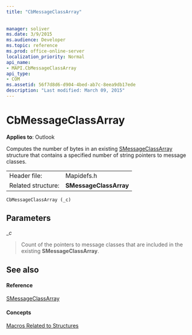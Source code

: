 ```yaml
---
title: "CbMessageClassArray"
 
 
manager: soliver
ms.date: 3/9/2015
ms.audience: Developer
ms.topic: reference
ms.prod: office-online-server
localization_priority: Normal
api_name:
- MAPI.CbMessageClassArray
api_type:
- COM
ms.assetid: 56f7d8d6-d904-4bed-ab7c-8eea9db17ede
description: "Last modified: March 09, 2015"
---
```


# CbMessageClassArray

  
  
**Applies to**: Outlook 
  
Computes the number of bytes in an existing [SMessageClassArray](smessageclassarray.md) structure that contains a specified number of string pointers to message classes. 
  
|||
|:-----|:-----|
|Header file:  <br/> |Mapidefs.h  <br/> |
|Related structure:  <br/> |**SMessageClassArray** <br/> |
   
```
CbMessageClassArray (_c)
```

## Parameters

 __c_
  
> Count of the pointers to message classes that are included in the existing **SMessageClassArray**.
    
## See also

#### Reference

[SMessageClassArray](smessageclassarray.md)
#### Concepts

[Macros Related to Structures](macros-related-to-structures.md)

